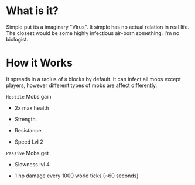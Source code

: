 # What is it?

Simple put its a imaginary "Virus". It simple has no actual relation in real life.
The closest would be some highly infectious air-born something. I'm no biologist.

# How it Works

It spreads in a radius of `8` blocks by default. It can infect all mobs except players, however different types of mobs are affect differently.

`Hostile` Mobs gain

  - 2x max health

  - Strength

  - Resistance

  - Speed Lvl 2

`Passive` Mobs get

  - Slowness lvl 4

  - 1 hp damage every 1000 world ticks (~60 seconds)
